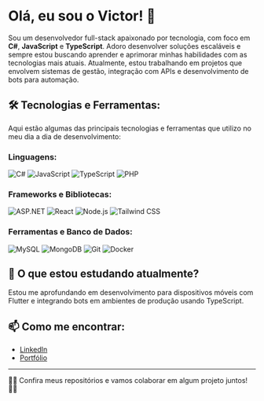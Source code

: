 # Olá, eu sou o Victor! 👋

Sou um desenvolvedor full-stack apaixonado por tecnologia, com foco em **C#**, **JavaScript** e **TypeScript**. Adoro desenvolver soluções escaláveis e sempre estou buscando aprender e aprimorar minhas habilidades com as tecnologias mais atuais. Atualmente, estou trabalhando em projetos que envolvem sistemas de gestão, integração com APIs e desenvolvimento de bots para automação.

## 🛠️ Tecnologias e Ferramentas:

Aqui estão algumas das principais tecnologias e ferramentas que utilizo no meu dia a dia de desenvolvimento:

### Linguagens:
![C#](https://img.shields.io/badge/-CSharp-239120?style=flat-square&logo=c-sharp&logoColor=white)
![JavaScript](https://img.shields.io/badge/-JavaScript-F7DF1E?style=flat-square&logo=javascript&logoColor=black)
![TypeScript](https://img.shields.io/badge/-TypeScript-007ACC?style=flat-square&logo=typescript&logoColor=white)
![PHP](https://img.shields.io/badge/-PHP-777BB4?style=flat-square&logo=php&logoColor=white)

### Frameworks e Bibliotecas:
![ASP.NET](https://img.shields.io/badge/-ASP.NET-512BD4?style=flat-square&logo=dotnet&logoColor=white)
![React](https://img.shields.io/badge/-React-61DAFB?style=flat-square&logo=react&logoColor=black)
![Node.js](https://img.shields.io/badge/-Node.js-339933?style=flat-square&logo=node.js&logoColor=white)
![Tailwind CSS](https://img.shields.io/badge/-Tailwind%20CSS-06B6D4?style=flat-square&logo=tailwind-css&logoColor=white)

### Ferramentas e Banco de Dados:
![MySQL](https://img.shields.io/badge/-MySQL-4479A1?style=flat-square&logo=mysql&logoColor=white)
![MongoDB](https://img.shields.io/badge/-MongoDB-47A248?style=flat-square&logo=mongodb&logoColor=white)
![Git](https://img.shields.io/badge/-Git-F05032?style=flat-square&logo=git&logoColor=white)
![Docker](https://img.shields.io/badge/-Docker-2496ED?style=flat-square&logo=docker&logoColor=white)

## 🌱 O que estou estudando atualmente?
Estou me aprofundando em desenvolvimento para dispositivos móveis com Flutter e integrando bots em ambientes de produção usando TypeScript.

## 📫 Como me encontrar:
- [LinkedIn](https://www.linkedin.com/in/seu-usuario/)
- [Portfólio](https://seu-portfolio.com)

---

👨‍💻 Confira meus repositórios e vamos colaborar em algum projeto juntos! 👨‍💻
